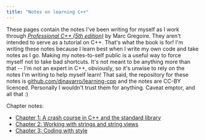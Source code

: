 ```yaml
---
title: "Notes on learning C++"
---
```


These pages contain the notes I've been writing for myself as I work through [*Professional C++ (5th edition)*](https://www.wiley.com/en-us/Professional+C%2B%2B%2C+5th+Edition-p-9781119695400) by Marc Gregoire. They aren't intended to serve as a tutorial on C++. That's what the book is for! I'm writing these notes because I learn best when I write my own code and take notes as I go. Making my notes-to-self public is a useful way to force myself not to take bad shortcuts. It's not meant to be anything more than that -- I'm not an expert in C++, obviously, so it's unwise to rely on the notes I'm writing to help myself learn! That said, the repository for these notes is [github.com/djnavarro/learning-cpp](https://github.com/djnavarro/learning-cpp) and the notes are CC-BY licenced. Personally I wouldn't trust them for anything. Caveat emptor, and all that :)

Chapter notes:

- [Chapter 1: A crash course in C++ and the standard library](chapter-01.html)
- [Chapter 2: Working with strings and string views](chapter-02.html)
- [Chapter 3: Coding with style](chapter-03.html)